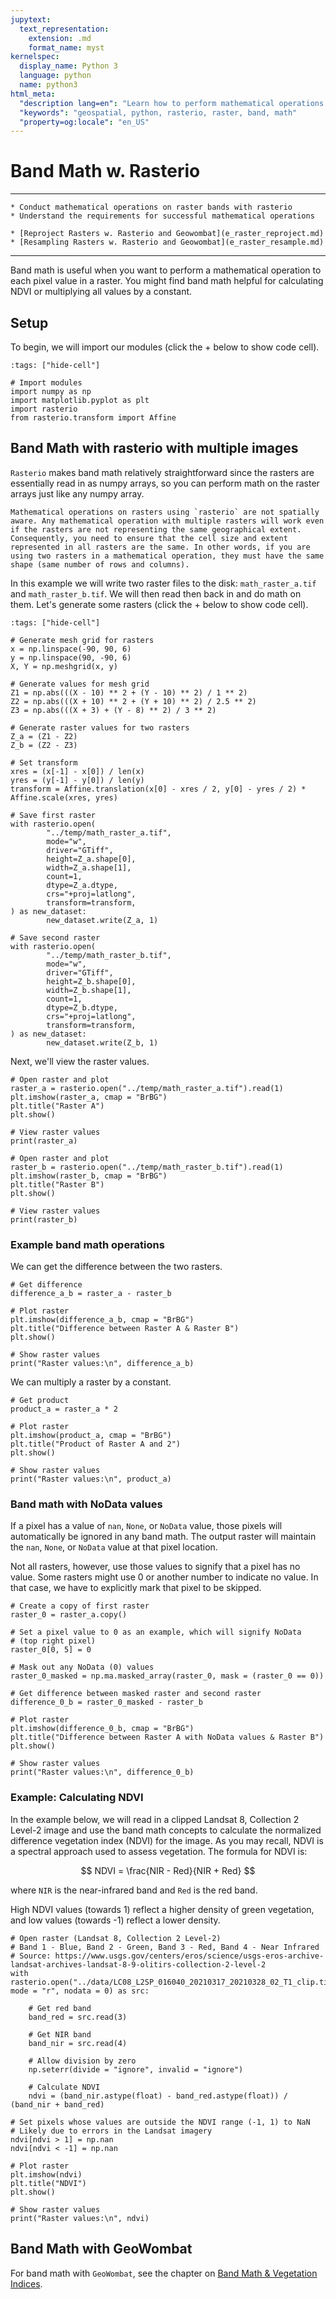 ```yaml
---
jupytext:
  text_representation:
    extension: .md
    format_name: myst
kernelspec:
  display_name: Python 3
  language: python
  name: python3
html_meta:
  "description lang=en": "Learn how to perform mathematical operations on raster bands using rasterio."
  "keywords": "geospatial, python, rasterio, raster, band, math"
  "property=og:locale": "en_US"
---
```


# Band Math w. Rasterio

----------------

```{admonition} Learning Objectives
* Conduct mathematical operations on raster bands with rasterio
* Understand the requirements for successful mathematical operations
```
```{admonition} Review
* [Reproject Rasters w. Rasterio and Geowombat](e_raster_reproject.md)
* [Resampling Rasters w. Rasterio and Geowombat](e_raster_resample.md)
```

----------------

Band math is useful when you want to perform a mathematical operation to each pixel value in a raster. You might find band math helpful for calculating NDVI or multiplying all values by a constant.

## Setup

To begin, we will import our modules (click the + below to show code cell).

```{code-cell} ipython3
:tags: ["hide-cell"]

# Import modules
import numpy as np
import matplotlib.pyplot as plt
import rasterio
from rasterio.transform import Affine
```

## Band Math with rasterio with multiple images

`Rasterio` makes band math relatively straightforward since the rasters are essentially read in as numpy arrays, so you can perform math on the raster arrays just like any numpy array.

```{attention}
Mathematical operations on rasters using `rasterio` are not spatially aware. Any mathematical operation with multiple rasters will work even if the rasters are not representing the same geographical extent. Consequently, you need to ensure that the cell size and extent represented in all rasters are the same. In other words, if you are using two rasters in a mathematical operation, they must have the same shape (same number of rows and columns).
```

In this example we will write two raster files to the disk: `math_raster_a.tif` and `math_raster_b.tif`. We will then read then back in and do math on them. Let's generate some rasters (click the + below to show code cell).

```{code-cell} ipython3
:tags: ["hide-cell"]

# Generate mesh grid for rasters
x = np.linspace(-90, 90, 6)
y = np.linspace(90, -90, 6)
X, Y = np.meshgrid(x, y)

# Generate values for mesh grid
Z1 = np.abs(((X - 10) ** 2 + (Y - 10) ** 2) / 1 ** 2)
Z2 = np.abs(((X + 10) ** 2 + (Y + 10) ** 2) / 2.5 ** 2)
Z3 = np.abs(((X + 3) + (Y - 8) ** 2) / 3 ** 2)

# Generate raster values for two rasters
Z_a = (Z1 - Z2)
Z_b = (Z2 - Z3)

# Set transform
xres = (x[-1] - x[0]) / len(x)
yres = (y[-1] - y[0]) / len(y)
transform = Affine.translation(x[0] - xres / 2, y[0] - yres / 2) * Affine.scale(xres, yres)

# Save first raster
with rasterio.open(
        "../temp/math_raster_a.tif",
        mode="w",
        driver="GTiff",
        height=Z_a.shape[0],
        width=Z_a.shape[1],
        count=1,
        dtype=Z_a.dtype,
        crs="+proj=latlong",
        transform=transform,
) as new_dataset:
        new_dataset.write(Z_a, 1)

# Save second raster
with rasterio.open(
        "../temp/math_raster_b.tif",
        mode="w",
        driver="GTiff",
        height=Z_b.shape[0],
        width=Z_b.shape[1],
        count=1,
        dtype=Z_b.dtype,
        crs="+proj=latlong",
        transform=transform,
) as new_dataset:
        new_dataset.write(Z_b, 1)
```

Next, we'll view the raster values.

```{code-cell} ipython3
# Open raster and plot
raster_a = rasterio.open("../temp/math_raster_a.tif").read(1)
plt.imshow(raster_a, cmap = "BrBG")
plt.title("Raster A")
plt.show()

# View raster values
print(raster_a)
```

```{code-cell} ipython3
# Open raster and plot
raster_b = rasterio.open("../temp/math_raster_b.tif").read(1)
plt.imshow(raster_b, cmap = "BrBG")
plt.title("Raster B")
plt.show()

# View raster values
print(raster_b)
```

### Example band math operations

We can get the difference between the two rasters.

```{code-cell} ipython3
# Get difference
difference_a_b = raster_a - raster_b

# Plot raster
plt.imshow(difference_a_b, cmap = "BrBG")
plt.title("Difference between Raster A & Raster B")
plt.show()

# Show raster values
print("Raster values:\n", difference_a_b)
```

We can multiply a raster by a constant.

```{code-cell} ipython3
# Get product
product_a = raster_a * 2

# Plot raster
plt.imshow(product_a, cmap = "BrBG")
plt.title("Product of Raster A and 2")
plt.show()

# Show raster values
print("Raster values:\n", product_a)
```

### Band math with NoData values

If a pixel has a value of `nan`, `None`, or `NoData` value, those pixels will automatically be ignored in any band math. The output raster will maintain the `nan`, `None`, or `NoData` value at that pixel location.

Not all rasters, however, use those values to signify that a pixel has no value. Some rasters might use 0 or another number to indicate no value. In that case, we have to explicitly mark that pixel to be skipped.

```{code-cell} ipython3
# Create a copy of first raster
raster_0 = raster_a.copy()

# Set a pixel value to 0 as an example, which will signify NoData
# (top right pixel)
raster_0[0, 5] = 0

# Mask out any NoData (0) values
raster_0_masked = np.ma.masked_array(raster_0, mask = (raster_0 == 0))

# Get difference between masked raster and second raster
difference_0_b = raster_0_masked - raster_b

# Plot raster
plt.imshow(difference_0_b, cmap = "BrBG")
plt.title("Difference between Raster A with NoData values & Raster B")
plt.show()

# Show raster values
print("Raster values:\n", difference_0_b)
```

### Example: Calculating NDVI

In the example below, we will read in a clipped Landsat 8, Collection 2 Level-2 image and use the band math concepts to calculate the normalized difference vegetation index (NDVI) for the image. As you may recall, NDVI is a spectral approach used to assess vegetation. The formula for NDVI is:

$$
  NDVI = \frac{NIR - Red}{NIR + Red}
$$

where `NIR` is the near-infrared band and `Red` is the red band.

High NDVI values (towards 1) reflect a higher density of green vegetation, and low values (towards -1) reflect a lower density.

```{code-cell} ipython3
# Open raster (Landsat 8, Collection 2 Level-2)
# Band 1 - Blue, Band 2 - Green, Band 3 - Red, Band 4 - Near Infrared
# Source: https://www.usgs.gov/centers/eros/science/usgs-eros-archive-landsat-archives-landsat-8-9-olitirs-collection-2-level-2
with rasterio.open("../data/LC08_L2SP_016040_20210317_20210328_02_T1_clip.tif", mode = "r", nodata = 0) as src:

    # Get red band
    band_red = src.read(3)

    # Get NIR band
    band_nir = src.read(4)

    # Allow division by zero
    np.seterr(divide = "ignore", invalid = "ignore")

    # Calculate NDVI
    ndvi = (band_nir.astype(float) - band_red.astype(float)) / (band_nir + band_red)

# Set pixels whose values are outside the NDVI range (-1, 1) to NaN
# Likely due to errors in the Landsat imagery
ndvi[ndvi > 1] = np.nan
ndvi[ndvi < -1] = np.nan

# Plot raster
plt.imshow(ndvi)
plt.title("NDVI")
plt.show()

# Show raster values
print("Raster values:\n", ndvi)
```

## Band Math with GeoWombat

For band math with `GeoWombat`, see the chapter on [Band Math & Vegetation Indices](f_rs_band_math.md).
